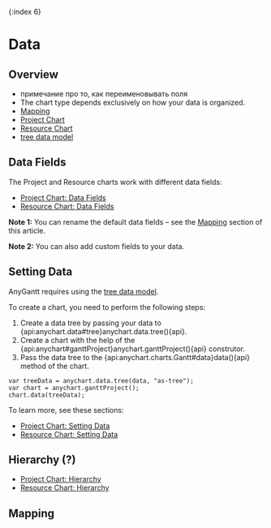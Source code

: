 {:index 6}
# Data

## Overview

* примечание про то, как переименовывать поля
* The chart type depends exclusively on how your data is organized.
* [Mapping](#mapping)
* [Project Chart](Project_Chart)
* [Resource Chart](Resource_Chart)
* [tree data model](../Working_with_Data/Tree_Data_Model)

## Data Fields

The Project and Resource charts work with different data fields:

* [Project Chart: Data Fields](Project_Chart#data_fields)
* [Resource Chart: Data Fields](Resource_Chart#data_fields)

**Note 1:** You can rename the default data fields – see the [Mapping](#mapping) section of this article.

**Note 2:** You can also add custom fields to your data.

## Setting Data

AnyGantt requires using the [tree data model](../Working_with_Data/Tree_Data_Model).

To create a chart, you need to perform the following steps:

<ol><li>Create a data tree by passing your data to {api:anychart.data#tree}anychart.data.tree(){api}.</li>
<li>Create a chart with the help of the {api:anychart#ganttProject}anychart.ganttProject(){api} construtor.</li>
<li>Pass the data tree to the {api:anychart.charts.Gantt#data}data(){api} method of the chart.</li></ol>


```
var treeData = anychart.data.tree(data, "as-tree");
var chart = anychart.ganttProject();
chart.data(treeData);
```

To learn more, see these sections:

* [Project Chart: Setting Data](Project_Chart#setting_data)
* [Resource Chart: Setting Data](Resource_Chart#setting_data)

## Hierarchy (?)

* [Project Chart: Hierarchy](Project_Chart#hierarchy)
* [Resource Chart: Hierarchy](Resource_Chart#hierarchy)


## Mapping